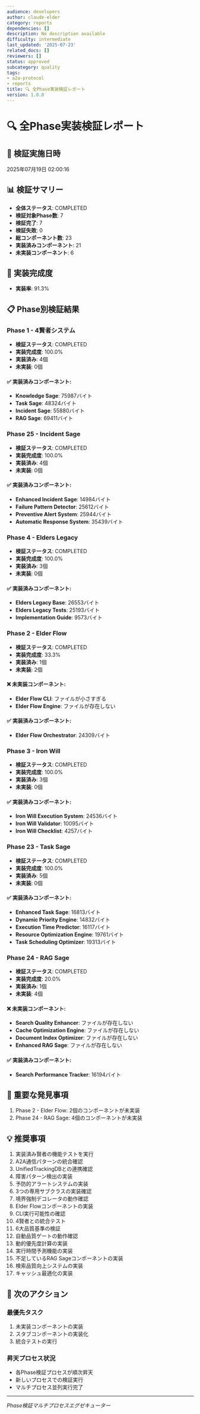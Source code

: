 ```yaml
---
audience: developers
author: claude-elder
category: reports
dependencies: []
description: No description available
difficulty: intermediate
last_updated: '2025-07-23'
related_docs: []
reviewers: []
status: approved
subcategory: quality
tags:
- a2a-protocol
- reports
title: 🔍 全Phase実装検証レポート
version: 1.0.0
---
```


# 🔍 全Phase実装検証レポート

## 📅 検証実施日時
2025年07月19日 02:00:16

## 📊 検証サマリー
- **全体ステータス**: COMPLETED
- **検証対象Phase数**: 7
- **検証完了**: 7
- **検証失敗**: 0
- **総コンポーネント数**: 23
- **実装済みコンポーネント**: 21
- **未実装コンポーネント**: 6

## 🎯 実装完成度
- **実装率**: 91.3%

## 📋 Phase別検証結果

### Phase 1 - 4賢者システム
- **検証ステータス**: COMPLETED
- **実装完成度**: 100.0%
- **実装済み**: 4個
- **未実装**: 0個

#### ✅ 実装済みコンポーネント:
- **Knowledge Sage**: 75987バイト
- **Task Sage**: 48324バイト
- **Incident Sage**: 55880バイト
- **RAG Sage**: 69411バイト

### Phase 25 - Incident Sage
- **検証ステータス**: COMPLETED
- **実装完成度**: 100.0%
- **実装済み**: 4個
- **未実装**: 0個

#### ✅ 実装済みコンポーネント:
- **Enhanced Incident Sage**: 14984バイト
- **Failure Pattern Detector**: 25612バイト
- **Preventive Alert System**: 25944バイト
- **Automatic Response System**: 35439バイト

### Phase 4 - Elders Legacy
- **検証ステータス**: COMPLETED
- **実装完成度**: 100.0%
- **実装済み**: 3個
- **未実装**: 0個

#### ✅ 実装済みコンポーネント:
- **Elders Legacy Base**: 26553バイト
- **Elders Legacy Tests**: 25193バイト
- **Implementation Guide**: 9573バイト

### Phase 2 - Elder Flow
- **検証ステータス**: COMPLETED
- **実装完成度**: 33.3%
- **実装済み**: 1個
- **未実装**: 2個

#### ❌ 未実装コンポーネント:
- **Elder Flow CLI**: ファイルが小さすぎる
- **Elder Flow Engine**: ファイルが存在しない

#### ✅ 実装済みコンポーネント:
- **Elder Flow Orchestrator**: 24309バイト

### Phase 3 - Iron Will
- **検証ステータス**: COMPLETED
- **実装完成度**: 100.0%
- **実装済み**: 3個
- **未実装**: 0個

#### ✅ 実装済みコンポーネント:
- **Iron Will Execution System**: 24536バイト
- **Iron Will Validator**: 10095バイト
- **Iron Will Checklist**: 4257バイト

### Phase 23 - Task Sage
- **検証ステータス**: COMPLETED
- **実装完成度**: 100.0%
- **実装済み**: 5個
- **未実装**: 0個

#### ✅ 実装済みコンポーネント:
- **Enhanced Task Sage**: 16813バイト
- **Dynamic Priority Engine**: 14832バイト
- **Execution Time Predictor**: 16117バイト
- **Resource Optimization Engine**: 19761バイト
- **Task Scheduling Optimizer**: 19313バイト

### Phase 24 - RAG Sage
- **検証ステータス**: COMPLETED
- **実装完成度**: 20.0%
- **実装済み**: 1個
- **未実装**: 4個

#### ❌ 未実装コンポーネント:
- **Search Quality Enhancer**: ファイルが存在しない
- **Cache Optimization Engine**: ファイルが存在しない
- **Document Index Optimizer**: ファイルが存在しない
- **Enhanced RAG Sage**: ファイルが存在しない

#### ✅ 実装済みコンポーネント:
- **Search Performance Tracker**: 16194バイト

## 🚨 重要な発見事項

1. Phase 2 - Elder Flow: 2個のコンポーネントが未実装
2. Phase 24 - RAG Sage: 4個のコンポーネントが未実装

## 💡 推奨事項

1. 実装済み賢者の機能テストを実行
2. A2A通信パターンの統合確認
3. UnifiedTrackingDBとの連携確認
4. 障害パターン検出の実装
5. 予防的アラートシステムの実装
6. 3つの専用サブクラスの実装確認
7. 境界強制デコレータの動作確認
8. Elder Flowコンポーネントの実装
9. CLI実行可能性の確認
10. 4賢者との統合テスト
11. 6大品質基準の検証
12. 自動品質ゲートの動作確認
13. 動的優先度計算の実装
14. 実行時間予測機能の実装
15. 不足しているRAG Sageコンポーネントの実装
16. 検索品質向上システムの実装
17. キャッシュ最適化の実装

## 🔧 次のアクション

### 最優先タスク
1. 未実装コンポーネントの実装
2. スタブコンポーネントの実装化
3. 統合テストの実行

### 昇天プロセス状況
- 各Phase検証プロセスが順次昇天
- 新しいプロセスでの検証実行
- マルチプロセス並列実行完了

---
*Phase検証マルチプロセスエグゼキューター*
